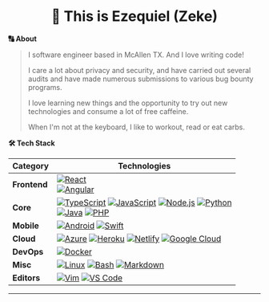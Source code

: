 <!-- Title -->
<h1 align="center" title="...and I'm happy to see you here :)">👋 This is Ezequiel (Zeke) </h1>

<!-- About Section -->
<summary><b>🔠 About</b></summary>
<blockquote>

I software engineer based in McAllen TX. And I love writing code!

I care a lot about privacy and security, and have carried out several audits and have made numerous submissions to various bug bounty programs.

I love learning new things and the opportunity to try out new technologies and consume a lot of free caffeine.

When I'm not at the keyboard, I like to workout, read or eat carbs.

</blockquote>


</p>
</details>

<!-- Tech Stack -->
  <summary><b>🛠️ Tech Stack</b></summary>
    <p>

| **Category** | **Technologies**                                                                                                                                                                                                                                                                                                                                                                                                                                                                                                                                                                                                                                                                                                                                                                                                                                              |
| ------------ | ------------------------------------------------------------------------------------------------------------------------------------------------------------------------------------------------------------------------------------------------------------------------------------------------------------------------------------------------------------------------------------------------------------------------------------------------------------------------------------------------------------------------------------------------------------------------------------------------------------------------------------------------------------------------------------------------------------------------------------------------------------------------------------------------------------------------------------------------------------- |
| **Frontend** | [![React](https://img.shields.io/static/v1?label=&message=React&color=33302E&logo=react&logoColor=61DAFB)](https://reactjs.org/)<br>[![Angular](https://img.shields.io/static/v1?label=&message=Angular&color=33302E&logo=angular&logoColor=DD0031)](https://angularjs.org/)                                                                                                                                                                                                                                                                                                                                                                                                                                                                                                                                                                                  |
| **Core**     | [![TypeScript](https://img.shields.io/static/v1?label=&message=TypeScript&color=33302E&logo=typescript&logoColor=3178C6)](https://www.typescriptlang.org/) [![JavaScript](https://img.shields.io/static/v1?label=&message=JavaScript&color=33302E&logo=javascript&logoColor=F7DF1E)](https://www.javascript.com/) [![Node.js](https://img.shields.io/static/v1?label=&message=Node.js&color=33302E&logo=nodedotjs&logoColor=339933)](https://nodejs.org/) [![Python](https://img.shields.io/static/v1?label=&message=Python&color=33302E&logo=python&logoColor=3C78A9)](https://www.python.org/)<br>[![Java](https://img.shields.io/static/v1?label=&message=Java&color=33302E&logo=data:image/svg%2bxml;base64,PHN2ZyB4bWxucz0iaHR0cDovL3d3dy53My5vcmcvMjAwMC9zdmciIHZlcnNpb249IjEiIHdpZHRoPSI2MDAiIGhlaWdodD0iNjAwIj48cGF0aCBkPSJNMTI5IDExMWMtNTUgNC05MyA2Ni05MyA3OEwwIDM5OGMtMiA3MCAzNiA5MiA2OSA5MWgxYzc5IDAgODctNTcgMTMwLTEyOGgyMDFjNDMgNzEgNTAgMTI4IDEyOSAxMjhoMWMzMyAxIDcxLTIxIDY5LTkxbC0zNi0yMDljMC0xMi00MC03OC05OC03OGgtMTBjLTYzIDAtOTIgMzUtOTIgNDJIMjM2YzAtNy0yOS00Mi05Mi00MmgtMTV6IiBmaWxsPSIjZmZmIi8+PC9zdmc+&logoColor=007396)](https://www.java.com/) [![PHP](https://img.shields.io/static/v1?label=&message=PHP&color=33302E&logo=php&logoColor=777BB4)](https://www.php.net/) |
| **Mobile**   | [![Android](https://img.shields.io/static/v1?label=&message=Android&color=33302E&logo=android&logoColor=3DDC84)](https://developer.android.com/) [![Swift](https://img.shields.io/static/v1?label=&message=Swift&color=33302E&logo=swift&logoColor=F05138)](https://www.swift.org/)                                                                                                                                                                                                                                                                                                                                                                                                                                                                                                                                                                           |
| **Cloud**    | [![Azure](https://img.shields.io/static/v1?label=&message=Azure&color=33302E&logo=microsoftazure&logoColor=0078D4)](https://azure.microsoft.com/) [![Heroku](https://img.shields.io/static/v1?label=&message=Heroku&color=33302E&logo=heroku&logoColor=430098)](https://heroku.com/) [![Netlify](https://img.shields.io/static/v1?label=&message=Netlify&color=33302E&logo=netlify&logoColor=00C7B7)](https://netlify.com/) [![Google Cloud](https://img.shields.io/static/v1?label=&message=GCP&color=33302E&logo=googlecloud&logoColor=4285F4)](https://cloud.google.com/)                                                                                                                                                                                                                                                                                  |
| **DevOps**   | [![Docker](https://img.shields.io/static/v1?label=&message=Docker&color=33302E&logo=docker&logoColor=2496ED)](https://docker.com/)                                                                                                                                                                                                                                                                                                                                                                                                                                                                                                                                                                                                                                                                                                                            |
| **Misc**     | [![Linux](https://img.shields.io/static/v1?label=&message=Linux&color=33302E&logo=linux&logoColor=FCC624)](https://www.linux.org/) [![Bash](https://img.shields.io/static/v1?label=&message=Bash&color=33302E&logo=gnubash&logoColor=#4EAA25)](https://www.gnu.org/software/bash/) [![Markdown](https://img.shields.io/static/v1?label=&message=Markdown&color=33302E&logo=markdown&logoColor=000000)](https://en.wikipedia.org/wiki/Markdown)                                                                                                                                                                                                                                                                                                                                                                                                                 |
| **Editors**  | [![Vim](https://img.shields.io/static/v1?label&message=Sublime&color=33302E&logo=sublimetext&logoColor=FF9800)](https://www.vim.org/) [![VS Code](https://img.shields.io/static/v1?label=&message=VS%20Code&color=33302E&logo=visualstudiocode&logoColor=007ACC)](https://code.visualstudio.com/)                                                                                                                                                                                                                                                                                                                                                                                                                                                                                                                                                             |

---

  </p>
